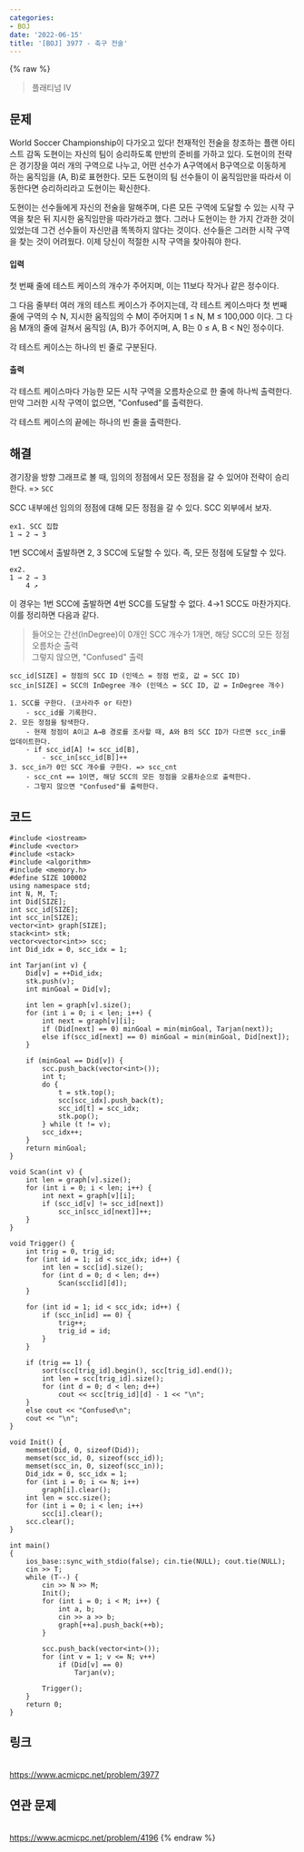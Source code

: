 ```yaml
---
categories:
- BOJ
date: '2022-06-15'
title: '[BOJ] 3977 - 축구 전술'
---
```


{% raw %}
> 플래티넘 IV<br>

## 문제
World Soccer Championship이 다가오고 있다! 천재적인 전술을 창조하는 플랜 아티스트 감독 도현이는 자신의 팀이 승리하도록 만반의 준비를 가하고 있다. 도현이의 전략은 경기장을 여러 개의 구역으로 나누고, 어떤 선수가 A구역에서 B구역으로 이동하게 하는 움직임을 (A, B)로 표현한다. 모든 도현이의 팀 선수들이 이 움직임만을 따라서 이동한다면 승리하리라고 도현이는 확신한다.

도현이는 선수들에게 자신의 전술을 말해주며, 다른 모든 구역에 도달할 수 있는 시작 구역을 찾은 뒤 지시한 움직임만을 따라가라고 했다. 그러나 도현이는 한 가지 간과한 것이 있었는데 그건 선수들이 자신만큼 똑똑하지 않다는 것이다. 선수들은 그러한 시작 구역을 찾는 것이 어려웠다. 이제 당신이 적절한 시작 구역을 찾아줘야 한다.

#### 입력
첫 번째 줄에 테스트 케이스의 개수가 주어지며, 이는 11보다 작거나 같은 정수이다.

그 다음 줄부터 여러 개의 테스트 케이스가 주어지는데, 각 테스트 케이스마다 첫 번째 줄에 구역의 수 N, 지시한 움직임의 수 M이 주어지며 1 ≤ N, M ≤ 100,000 이다. 그 다음 M개의 줄에 걸쳐서 움직임 (A, B)가 주어지며, A, B는 0 ≤ A, B < N인 정수이다.

각 테스트 케이스는 하나의 빈 줄로 구분된다.

#### 출력
각 테스트 케이스마다 가능한 모든 시작 구역을 오름차순으로 한 줄에 하나씩 출력한다. 만약 그러한 시작 구역이 없으면, "Confused"를 출력한다.

각 테스트 케이스의 끝에는 하나의 빈 줄을 출력한다.

## 해결
경기장을 방향 그래프로 볼 때, 임의의 정점에서 모든 정점을 갈 수 있어야 전략이 승리한다. =>  `SCC`

SCC 내부에선 임의의 정점에 대해 모든 정점을 갈 수 있다. SCC 외부에서 보자.
```
ex1. SCC 집합
1 → 2 → 3
```
1번 SCC에서 출발하면 2, 3 SCC에 도달할 수 있다. 즉, 모든 정점에 도달할 수 있다.

```
ex2.
1 → 2 → 3
    4 ↗
```
이 경우는 1번 SCC에 출발하면 4번 SCC를 도달할 수 없다. 4→1 SCC도 마찬가지다. 이를 정리하면 다음과 같다.

> 들어오는 간선(InDegree)이 0개인 SCC 개수가 1개면, 해당 SCC의 모든 정점 오름차순 출력<br>
> 그렇지 않으면, "Confused" 출력<br>

```
scc_id[SIZE] = 정점의 SCC ID (인덱스 = 정점 번호, 값 = SCC ID)
scc_in[SIZE] = SCC의 InDegree 개수 (인덱스 = SCC ID, 값 = InDegree 개수)

1. SCC를 구한다. (코사라주 or 타잔)
	- scc_id를 기록한다.
2. 모든 정점을 탐색한다.
	- 현재 정점이 A이고 A→B 경로를 조사할 때, A와 B의 SCC ID가 다르면 scc_in를 업데이트한다.
	- if scc_id[A] != scc_id[B],
		- scc_in[scc_id[B]]++
3. scc_in가 0인 SCC 개수를 구한다. => scc_cnt
	- scc_cnt == 1이면, 해당 SCC의 모든 정점을 오름차순으로 출력한다.
	- 그렇지 않으면 "Confused"를 출력한다.
```
## 코드
```
#include <iostream>
#include <vector>
#include <stack>
#include <algorithm>
#include <memory.h>
#define SIZE 100002
using namespace std;
int N, M, T;
int Did[SIZE];
int scc_id[SIZE];
int scc_in[SIZE];
vector<int> graph[SIZE];
stack<int> stk;
vector<vector<int>> scc;
int Did_idx = 0, scc_idx = 1;

int Tarjan(int v) {
	Did[v] = ++Did_idx;
	stk.push(v);
	int minGoal = Did[v];

	int len = graph[v].size();
	for (int i = 0; i < len; i++) {
		int next = graph[v][i];
		if (Did[next] == 0) minGoal = min(minGoal, Tarjan(next));
		else if(scc_id[next] == 0) minGoal = min(minGoal, Did[next]);
	}

	if (minGoal == Did[v]) {
		scc.push_back(vector<int>());
		int t;
		do {
			t = stk.top();
			scc[scc_idx].push_back(t);
			scc_id[t] = scc_idx;
			stk.pop();
		} while (t != v);
		scc_idx++;
	}
	return minGoal;
}

void Scan(int v) {
	int len = graph[v].size();
	for (int i = 0; i < len; i++) {
		int next = graph[v][i];
		if (scc_id[v] != scc_id[next])
			scc_in[scc_id[next]]++;
	}
}

void Trigger() {
	int trig = 0, trig_id;
	for (int id = 1; id < scc_idx; id++) {
		int len = scc[id].size();
		for (int d = 0; d < len; d++)
			Scan(scc[id][d]);
	}

	for (int id = 1; id < scc_idx; id++) {
		if (scc_in[id] == 0) {
			trig++;
			trig_id = id;
		}
	}
	
	if (trig == 1) {
		sort(scc[trig_id].begin(), scc[trig_id].end());
		int len = scc[trig_id].size();
		for (int d = 0; d < len; d++)
			cout << scc[trig_id][d] - 1 << "\n";
	}
	else cout << "Confused\n";
	cout << "\n";
}

void Init() {
	memset(Did, 0, sizeof(Did));
	memset(scc_id, 0, sizeof(scc_id));
	memset(scc_in, 0, sizeof(scc_in));
	Did_idx = 0, scc_idx = 1;
	for (int i = 0; i <= N; i++)
		graph[i].clear();
	int len = scc.size();
	for (int i = 0; i < len; i++)
		scc[i].clear();
	scc.clear();
}

int main()
{
	ios_base::sync_with_stdio(false); cin.tie(NULL); cout.tie(NULL);
	cin >> T;
	while (T--) {
		cin >> N >> M;
		Init();
		for (int i = 0; i < M; i++) {
			int a, b;
			cin >> a >> b;
			graph[++a].push_back(++b);
		}

		scc.push_back(vector<int>());
		for (int v = 1; v <= N; v++)
			if (Did[v] == 0)
				Tarjan(v);

		Trigger();
	}
	return 0;
}
```

## 링크
<br>https://www.acmicpc.net/problem/3977

## 연관 문제
<br>https://www.acmicpc.net/problem/4196
{% endraw %}